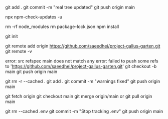 git add .
git commit -m "real tree updated"
git push origin main 

npx npm-check-updates -u

rm -rf node_modules
rm package-lock.json 
npm install

git init

git remote add origin https://github.com/saeedhei/project-gallus-garten.git
git remote -v


error: src refspec main does not match any
error: failed to push some refs to 'https://github.com/saeedhei/project-gallus-garten.git'
git checkout -b main
git push origin main



git rm -r --cached .
git add .
git commit -m "warnings fixed"
git push origin main




git fetch origin
git checkout main
git merge origin/main
or
git pull origin main


git rm --cached .env
git commit -m "Stop tracking .env"
git push origin main






